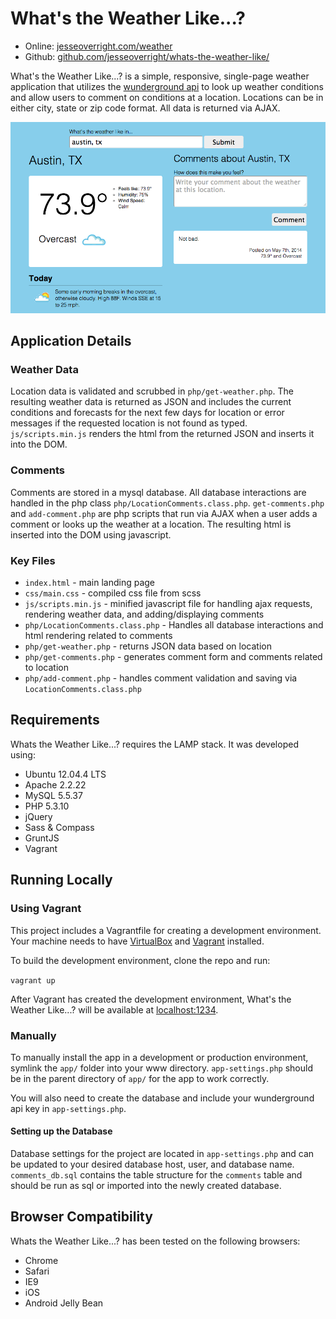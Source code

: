 # What's the Weather Like...?

* Online: [jesseoverright.com/weather](http://www.jesseoverright.com/weather/)
* Github: [github.com/jesseoverright/whats-the-weather-like/](https://github.com/jesseoverright/whats-the-weather-like/)

What's the Weather Like...? is a simple, responsive, single-page weather application that utilizes the [wunderground api](http://www.wunderground.com/weather/api/) to look up weather conditions and allow users to comment on conditions at a location. Locations can be in either city, state or zip code format. All data is returned via AJAX.

![Screenshot of What's the Weather Like...?](https://raw.githubusercontent.com/jesseoverright/whats-the-weather-like/master/screenshot.png)

## Application Details

### Weather Data
Location data is validated and scrubbed in `php/get-weather.php`. The resulting weather data is returned as JSON and includes the current conditions and forecasts for the next few days for location or error messages if the requested location is not found as typed. `js/scripts.min.js` renders the html from the returned JSON and inserts it into the DOM.

### Comments
Comments are stored in a mysql database. All database interactions are handled in the php class `php/LocationComments.class.php`. `get-comments.php` and `add-comment.php` are php scripts that run via AJAX when a user adds a comment or looks up the weather at a location. The resulting html is inserted into the DOM using javascript.

### Key Files

* `index.html` - main landing page
* `css/main.css` - compiled css file from scss
* `js/scripts.min.js` - minified javascript file for handling ajax requests, rendering weather data, and adding/displaying comments
* `php/LocationComments.class.php` - Handles all database interactions and html rendering related to comments
* `php/get-weather.php` - returns JSON data based on location
* `php/get-comments.php` - generates comment form and comments related to location
* `php/add-comment.php` - handles comment validation and saving via `LocationComments.class.php`


## Requirements
Whats the Weather Like...? requires the LAMP stack. It was developed using:

* Ubuntu 12.04.4 LTS
* Apache 2.2.22
* MySQL 5.5.37
* PHP 5.3.10
* jQuery
* Sass & Compass
* GruntJS
* Vagrant

## Running Locally

### Using Vagrant
This project includes a Vagrantfile for creating a development environment. Your machine needs to have [VirtualBox](http://www.virtualbox.org) and [Vagrant](http://www.vagrantup.com) installed.

To build the development environment, clone the repo and run:

`vagrant up`

After Vagrant has created the development environment, What's the Weather Like...? will be available at [localhost:1234](http://localhost:1234).

### Manually
To manually install the app in a development or production environment, symlink the `app/` folder into your www directory. `app-settings.php` should be in the parent directory of `app/` for the app to work correctly.

You will also need to create the database and include your wunderground api key in `app-settings.php`.

#### Setting up the Database
Database settings for the project are located in `app-settings.php` and can be updated to your desired database host, user, and database name. `comments_db.sql` contains the table structure for the `comments` table and should be run as sql or imported into the newly created database.

## Browser Compatibility

Whats the Weather Like...? has been tested on the following browsers:

* Chrome
* Safari
* IE9
* iOS
* Android Jelly Bean